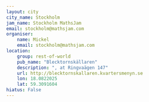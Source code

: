 ```yaml
---
layout: city                                           
city_name: Stockholm                                                               
jam_name: Stockholm MathsJam
email: stockholm@mathsjam.com
organiser:
    name: Mickel
    email: stockholm@mathsjam.com
location:
    group: rest-of-world
    pub_name: "Blecktornskällaren"
    description: ", at Ringvaägen 147"
    url: http://blecktornskallaren.kvartersmenyn.se
    lon: 18.0822025
    lat: 59.3091604
hiatus: False
---
```

